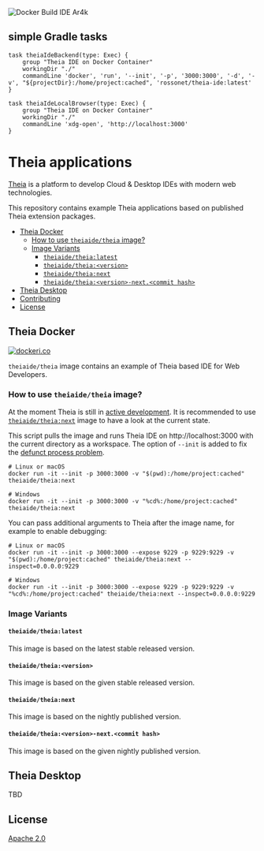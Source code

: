 ![Docker Build IDE Ar4k](https://github.com/rossonet/theia-apps/workflows/Docker%20Build%20IDE%20Ar4k/badge.svg)

## simple Gradle tasks

```
task theiaIdeBackend(type: Exec) {
    group "Theia IDE on Docker Container"
    workingDir "./"
    commandLine 'docker', 'run', '--init', '-p', '3000:3000', '-d', '-v', "${projectDir}:/home/project:cached", 'rossonet/theia-ide:latest' 
}

task theiaIdeLocalBrowser(type: Exec) {
    group "Theia IDE on Docker Container"
    workingDir "./"
    commandLine 'xdg-open', 'http://localhost:3000'
}
```

# Theia applications

[Theia](https://github.com/theia-ide/theia) is a platform to develop Cloud & Desktop IDEs with modern web technologies.

This repository contains example Theia applications based on published Theia extension packages.

- [Theia Docker](#theia-docker)
  - [How to use `theiaide/theia` image?](#how-to-use-theiaidetheia-image)
  - [Image Variants](#image-variants)
    - [`theiaide/theia:latest`](#theiaidetheialatest)
    - [`theiaide/theia:<version>`](#theiaidetheiaversion)
    - [`theiaide/theia:next`](#theiaidetheianext)
    - [`theiaide/theia:<version>-next.<commit hash>`](#theiaidetheiaversion-nextcommit-hash)
- [Theia Desktop](#theia-desktop)
- [Contributing](CONTRIBUTING.md)
- [License](#license)

## Theia Docker

[![dockeri.co](http://dockeri.co/image/theiaide/theia)](https://hub.docker.com/r/theiaide/theia/)

`theiaide/theia` image contains an example of Theia based IDE for Web Developers.

### How to use `theiaide/theia` image?

At the moment Theia is still in [active development](https://github.com/theia-ide/theia#roadmap). It is recommended to use [`theiaide/theia:next`](#typefoxtheianext) image to have a look at the current state.

This script pulls the image and runs Theia IDE on http://localhost:3000 with the current directory as a workspace. The option of `--init` is added to fix the [defunct process problem](https://github.com/theia-ide/theia-apps/issues/195).

    # Linux or macOS
    docker run -it --init -p 3000:3000 -v "$(pwd):/home/project:cached" theiaide/theia:next
    
    # Windows
    docker run -it --init -p 3000:3000 -v "%cd%:/home/project:cached" theiaide/theia:next


You can pass additional arguments to Theia after the image name, for example to enable debugging:

    # Linux or macOS
    docker run -it --init -p 3000:3000 --expose 9229 -p 9229:9229 -v "$(pwd):/home/project:cached" theiaide/theia:next --inspect=0.0.0.0:9229
    
    # Windows
    docker run -it --init -p 3000:3000 --expose 9229 -p 9229:9229 -v "%cd%:/home/project:cached" theiaide/theia:next --inspect=0.0.0.0:9229

### Image Variants

#### `theiaide/theia:latest`

This image is based on the latest stable released version.

#### `theiaide/theia:<version>`

This image is based on the given stable released version.

#### `theiaide/theia:next`

This image is based on the nightly published version.

#### `theiaide/theia:<version>-next.<commit hash>`

This image is based on the given nightly published version.

## Theia Desktop

TBD

## License

[Apache 2.0](LICENSE)

